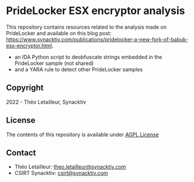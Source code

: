 # PrideLocker ESX encryptor analysis

This repository contains resources related to the analysis made on PrideLocker and available on this blog post: https://www.synacktiv.com/publications/pridelocker-a-new-fork-of-babuk-esx-encryptor.html. 
- an IDA Python script to deobfuscate strings embedded in the PrideLocker sample (not shared) 
- and a YARA rule to detect other PrideLocker samples

## Copyright

2022 - Théo Letailleur, Synacktiv

## License

The contents of this repository is available under [AGPL License](./LICENSE)

## Contact

- Théo Letailleur: theo.letailleur@synacktiv.com
- CSIRT Synacktiv: csirt@synacktiv.com
